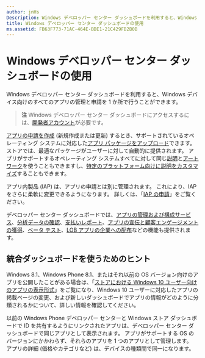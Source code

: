 ```yaml
---
author: jnHs
Description: Windows デベロッパー センター ダッシュボードを利用すると、Windows デバイス向けのすべてのアプリの管理と申請を 1 か所で行うことができます。
title: Windows デベロッパー センター ダッシュボードの使用
ms.assetid: FB63F773-71AC-464E-BDE1-21C429FB2B0B
---
```


# Windows デベロッパー センター ダッシュボードの使用


Windows デベロッパー センター ダッシュボードを利用すると、Windows デバイス向けのすべてのアプリの管理と申請を 1 か所で行うことができます。

> **注**   Windows デベロッパー センター ダッシュボードにアクセスするには、[開発者アカウント](http://go.microsoft.com/fwlink/p/?LinkId=615100)が必要です。

[アプリの申請を作成](app-submissions.md) (新規作成または更新) するとき、サポートされているオペレーティング システムに対応した[アプリ パッケージをアップロード](upload-app-packages.md)できます。ストアでは、最適なパッケージがユーザーに対して自動的に提供されます。 アプリがサポートするオペレーティング システムすべてに対して同じ[説明](create-app-descriptions.md)と[アートワーク](app-screenshots-and-images.md)を使うこともできますし、[特定のプラットフォーム向けに説明をカスタマイズ](create-platform-specific-descriptions.md)することもできます。

アプリ内製品 (IAP) は、アプリの申請とは別に管理されます。 これにより、IAP をさらに柔軟に変更できるようになります。 詳しくは、「[IAP の申請](iap-submissions.md)」をご覧ください。

デベロッパー センター ダッシュボードでは、[アプリの管理および構成サービス](app-management-and-services.md)、[分析データの確認](analytics.md)、[支払いレポート](payout-summary.md)、[アプリの宣伝と顧客エンゲージメントの獲得](app-promotion-and-customer-engagement.md)、[ベータ テスト](beta-testing-and-targeted-distribution.md)、[LOB アプリの企業への配布](distribute-lob-apps-to-enterprises.md)などの機能も提供されます。

## 統合ダッシュボードを使うためのヒント

Windows 8.1、Windows Phone 8.1、またはそれ以前の OS バージョン向けのアプリを公開したことがある場合は、「[ストアにおける Windows 10 ユーザー向けのアプリの表示形式](how-your-app-appears-in-the-store-for-windows-10-customers.md)」をご覧になり、Windows 10 ユーザーに対応したアプリの掲載ページの変更、および新しいダッシュボードでアプリの情報がどのように分類されるかについて、詳しい情報を確認してください。

以前の Windows Phone デベロッパー センターと Windows ストア ダッシュボードで ID を共有するようにリンクされたアプリは、デベロッパー センター ダッシュボードで同じアプリとして表示されます。 アプリがサポートする OS のバージョンにかかわらず、それらのアプリを 1 つのアプリとして管理します。 アプリの詳細 (価格やカテゴリなど) は、デバイスの種類間で同一になります。

 

 






<!--HONumber=May16_HO2-->


